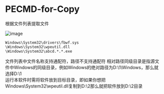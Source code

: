 # PECMD-for-Copy
根据文件列表提取文件

![image](https://img.shields.io/github/downloads/w19996/PECMD-for-Copy/total)

```
Windows\System32\drivers\fbwf.sys
\Windows\System32\wpeutil.dll
\Windows\System32\abcd.*.*.exe
 ```
 文件列表中文件名称支持通配符，路径不支持通配符
 相对路径同级目录是指源文件中Windows的同级目录，例如Windows的绝对路径为D:\1\Windows，那么就选择D:\1\
运行本软件时需将软件放到目标目录，即如果你想把Windows\System32\wpeutil.dll复制到D:\2那么就把软件放到D:\2目录
